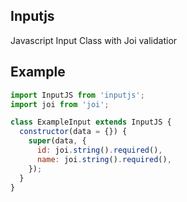 Inputjs
------

Javascript Input Class with Joi validatior

## Example

```js
import InputJS from 'inputjs';
import joi from 'joi';

class ExampleInput extends InputJS {
  constructor(data = {}) {
    super(data, {
      id: joi.string().required(),
      name: joi.string().required(),
    });
  }
}
```
